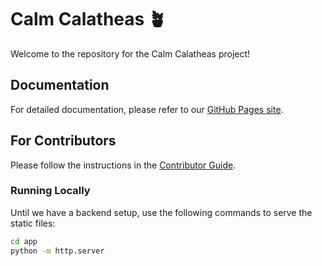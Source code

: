 # Calm Calatheas 🪴

Welcome to the repository for the Calm Calatheas project!

## Documentation

For detailed documentation, please refer to our [GitHub Pages site](https://cj12-calm-calatheas.github.io/code-jam-12/).

## For Contributors

Please follow the instructions in the [Contributor Guide](https://cj12-calm-calatheas.github.io/code-jam-12/contributor-guide/).

### Running Locally

Until we have a backend setup, use the following commands to serve the static files:

```bash
cd app
python -m http.server
```
